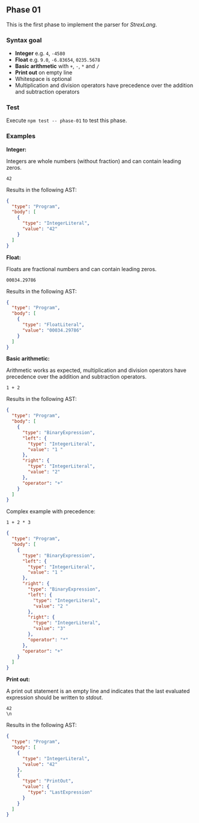 ## Phase 01

This is the first phase to implement the parser for _StrexLang_.

### Syntax goal

- **Integer** e.g. `4`, `-4580`
- **Float** e.g. `9.0`, `-6.83654`, `0235.5678`
- **Basic arithmetic** with `+`, `-`, `*` and `/`
- **Print out** on empty line
- Whitespace is optional
- Multiplication and division operators have precedence over the addition and subtraction operators

### Test

Execute `npm test -- phase-01` to test this phase.

### Examples

**Integer:**

Integers are whole numbers (without fraction) and can contain leading zeros.

```strex
42
```

Results in the following AST:

```json
{
  "type": "Program",
  "body": [
    {
      "type": "IntegerLiteral",
      "value": "42"
    }
  ]
}
```

**Float:**

Floats are fractional numbers and can contain leading zeros.

```strex
00034.29786
```

Results in the following AST:

```json
{
  "type": "Program",
  "body": [
    {
      "type": "FloatLiteral",
      "value": "00034.29786"
    }
  ]
}
```

**Basic arithmetic:**

Arithmetic works as expected, multiplication and division operators have precedence over the addition and subtraction operators.

```strex
1 + 2
```

Results in the following AST:

```json
{
  "type": "Program",
  "body": [
    {
      "type": "BinaryExpression",
      "left": {
        "type": "IntegerLiteral",
        "value": "1 "
      },
      "right": {
        "type": "IntegerLiteral",
        "value": "2"
      },
      "operator": "+"
    }
  ]
}
```

Complex example with precedence:

```strex
1 + 2 * 3
```

```json
{
  "type": "Program",
  "body": [
    {
      "type": "BinaryExpression",
      "left": {
        "type": "IntegerLiteral",
        "value": "1 "
      },
      "right": {
        "type": "BinaryExpression",
        "left": {
          "type": "IntegerLiteral",
          "value": "2 "
        },
        "right": {
          "type": "IntegerLiteral",
          "value": "3"
        },
        "operator": "*"
      },
      "operator": "+"
    }
  ]
}
```

**Print out:**

A print out statement is an empty line and indicates that the last evaluated expression should be written to _stdout_.

```strex
42
\n
```

Results in the following AST:

```json
{
  "type": "Program",
  "body": [
    {
      "type": "IntegerLiteral",
      "value": "42"
    },
    {
      "type": "PrintOut",
      "value": {
        "type": "LastExpression"
      }
    }
  ]
}
```
